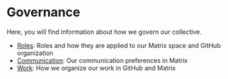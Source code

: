 # Governance

Here, you will find information about how we govern our collective.

- [Roles](./roles.md): Roles and how they are applied to our Matrix space and
  GitHub organization
- [Communication](./communication.md): Our communication preferences in Matrix
- [Work](./work.md): How we organize our work in GitHub and Matrix
